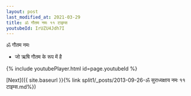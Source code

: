 ```yaml
---
layout: post
last_modified_at: 2021-03-29
title: ॐ गौतम नमः ११ टाइम्स
youtubeId: IrUZU4Jdh7I
---
```

 
 
 ॐ गौतम नमः  
 
 -  जो ऋषि गौतम के रूप में है 
 
  
 
  
 
 
 
 
 
 


{% include youtubePlayer.html id=page.youtubeId %}
 
[Next]({{ site.baseurl }}{% link  split1/_posts/2013-09-26-ॐ सुराध्यक्षाय नमः ११ टाइम्स.md%})
 
